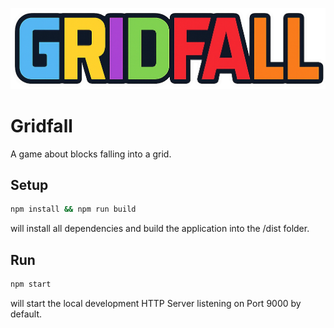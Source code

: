 ![alt text](assets/gfx/Gridfall.png)

# Gridfall

A game about blocks falling into a grid.

## Setup

```sh
npm install && npm run build
```

will install all dependencies and build the application into the /dist folder.

## Run

```sh
npm start
```

will start the local development HTTP Server listening on Port 9000 by default.
